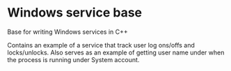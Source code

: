 Windows service base
===============

Base for writing Windows services in C++

Contains an example of a service that track user log ons/offs and locks/unlocks.
Also serves as an example of getting user name under when the process is running under
System account.
